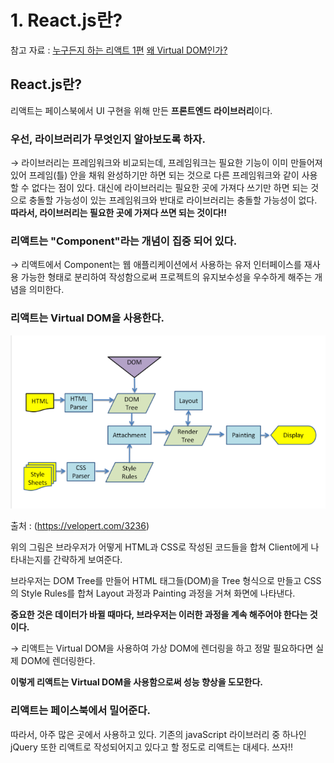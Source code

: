 # 1. React.js란?

참고 자료 : 
[누구든지 하는 리액트 1편](https://velopert.com/3612)
[왜 Virtual DOM인가?](https://velopert.com/3236)

## React.js란?

리액트는 페이스북에서 UI 구현을 위해 만든 **프론트엔드** **라이브러리**이다.

### 우선, 라이브러리가 무엇인지 알아보도록 하자.

→ 라이브러리는 프레임워크와 비교되는데, 프레임워크는 필요한 기능이 이미 만들어져 있어 프레임(틀) 안을 채워 완성하기만 하면 되는 것으로 다른 프레임워크와 같이 사용할 수 없다는 점이 있다. 대신에 라이브러리는 필요한 곳에 가져다 쓰기만 하면 되는 것으로 충돌할 가능성이 있는 프레임워크와 반대로 라이브러리는 충돌할 가능성이 없다. **따라서, 라이브러리는 필요한 곳에 가져다 쓰면 되는 것이다!!**

### 리액트는 "Component"라는 개념이 집중 되어 있다.

→ 리액트에서 Component는 웹 애플리케이션에서 사용하는 유저 인터페이스를 재사용 가능한 형태로 분리하여 작성함으로써 프로젝트의 유지보수성을 우수하게 해주는 개념을 의미한다.

### 리액트는 Virtual DOM을 사용한다.

![브라우저의 workFlow](https://github.com/Se-Hun/WebStudy/blob/master/React.js/png/%EB%B8%8C%EB%9D%BC%EC%9A%B0%EC%A0%80%EC%9D%98%20Workflow.PNG)

출처 : (https://velopert.com/3236)

위의 그림은 브라우저가 어떻게 HTML과 CSS로 작성된 코드들을 합쳐 Client에게 나타내는지를 간략하게 보여준다.

브라우저는 DOM Tree를 만들어 HTML 태그들(DOM)을 Tree 형식으로 만들고 CSS의 Style Rules를 합쳐 Layout 과정과 Painting 과정을 거쳐 화면에 나타낸다.

**중요한 것은 데이터가 바뀔 때마다, 브라우저는 이러한 과정을 계속 해주어야 한다는 것이다.**

→ 리액트는 Virtual DOM을 사용하여 가상 DOM에 렌더링을 하고 정말 필요하다면 실제 DOM에 렌더링한다.

**이렇게 리액트는 Virtual DOM을 사용함으로써 성능 향상을 도모한다.**

### 리액트는 페이스북에서 밀어준다.

따라서, 아주 많은 곳에서 사용하고 있다. 기존의 javaScript 라이브러리 중 하나인 jQuery 또한 리액트로 작성되어지고 있다고 할 정도로 리액트는 대세다. 쓰자!!
